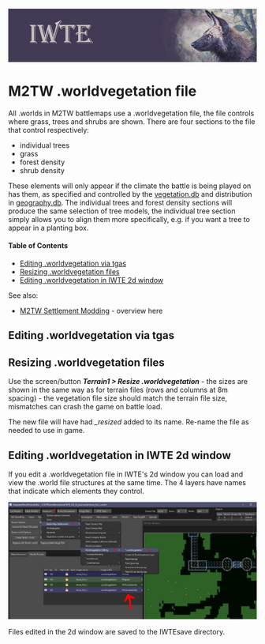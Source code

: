 ![IWTE banner](../IWTEgithub_images/IWTEbanner.jpg)
# M2TW .worldvegetation file

All .worlds in M2TW battlemaps use a .worldvegetation file, the file controls where grass, trees and shrubs are shown.  There are four sections to the file that control respectively:

* individual trees
* grass
* forest density
* shrub density

These elements will only appear if the climate the battle is being played on has them, as specified and controlled by the [vegetation.db](M2_vegetation_db.md) and distribution in [geography.db](geography_db.md#m2-specific-elements).  The individual trees and forest density sections will produce the same selection of tree models, the individual tree section simply allows you to align them more specifically, e.g. if you want a tree to appear in a planting box.

#### Table of Contents

* [Editing .worldvegetation via tgas](editing-worldvegetation-via-tgas)
* [Resizing .worldvegetation files](#resizing-worldvegetation-files)
* [Editing .worldvegetation in IWTE 2d window](#editing-worldvegetation-in-iwte-2d-window)

See also:
* [M2TW Settlement Modding](M2_Settlement_Modding.md#m2tw-settlement-modding) - overview here

## Editing .worldvegetation via tgas


## Resizing .worldvegetation files

Use the screen/button ***Terrain1 > Resize .worldvegetation*** - the sizes are shown in the same way as for terrain files (rows and columns at 8m spacing) - the vegetation file size should match the terrain file size, mismatches can crash the game on battle load.  

The new file will have had *_resized* added to its name.  Re-name the file as needed to use in game.

## Editing .worldvegetation in IWTE 2d window

If you edit a .worldvegetation file in IWTE's 2d window you can load and view the .world file structures at the same time.
The 4 layers have names that indicate which elements they control.

![/M2_worldvegetation_2dwindow.jpg](../IWTEgithub_images//M2_worldvegetation_2dwindow.jpg)

Files edited in the 2d window are saved to the IWTEsave directory.
